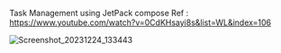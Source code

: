 Task Management using JetPack compose 
Ref : https://www.youtube.com/watch?v=0CdKHsayi8s&list=WL&index=106


![Screenshot_20231224_133443](https://github.com/AnunitaBiswas/ComposeTaskManagement/assets/150347870/4dbbd8ab-6cab-460c-83e9-e19413c6a9f6)
